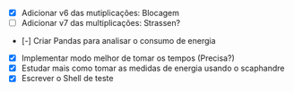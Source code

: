 - [X] Adicionar v6 das mutiplicações: Blocagem
- [ ] Adicionar v7 das multiplicações: Strassen?
- [-] Criar Pandas para analisar o consumo de energia
- [X] Implementar modo melhor de tomar os tempos (Precisa?)
- [X] Estudar mais como tomar as medidas de energia usando o scaphandre
- [X] Escrever o Shell de teste